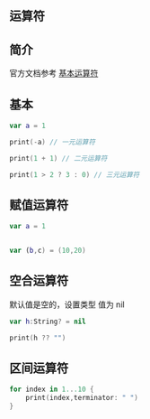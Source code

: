 ## 运算符

## 简介

官方文档参考 [基本运算符](https://docs.swift.org/swift-book/documentation/the-swift-programming-language/basicoperators)

## 基本

```swift
var a = 1

print(-a) // 一元运算符

print(1 + 1) // 二元运算符

print(1 > 2 ? 3 : 0) // 三元运算符
```

## 赋值运算符

```swift
var a = 1


var (b,c) = (10,20)
```

## 空合运算符

默认值是空的，设置类型 值为 nil

```swift
var h:String? = nil

print(h ?? "")
```

## 区间运算符

```swift
for index in 1...10 {
    print(index,terminator: " ")
}
```
